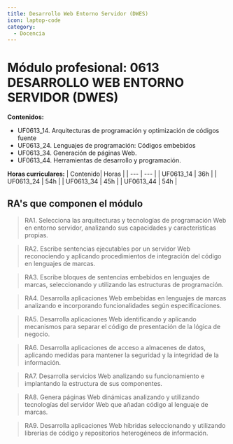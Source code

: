 ```yaml
---
title: Desarrollo Web Entorno Servidor (DWES)
icon: laptop-code
category:
  - Docencia
---
```



# Módulo profesional: 0613 DESARROLLO WEB ENTORNO SERVIDOR (DWES)

**Contenidos:**
- UF0613_14. Arquitecturas de programación y optimización de códigos fuente
- UF0613_24. Lenguajes de programación: Códigos embebidos
- UF0613_34. Generación de páginas Web.
- UF0613_44. Herramientas de desarrollo y programación. 

**Horas curriculares:**
| Contenido| Horas |
| --- | --- |
| UF0613_14 | 36h |
| UF0613_24 | 54h |
| UF0613_34 | 45h |
| UF0613_44 | 54h |

## RA's que componen el módulo

> RA1. Selecciona las arquitecturas y tecnologías de programación Web en entorno servidor, analizando sus
capacidades y características propias.

> RA2. Escribe sentencias ejecutables por un servidor Web reconociendo y aplicando procedimientos de
integración del código en lenguajes de marcas.

> RA3. Escribe bloques de sentencias embebidos en lenguajes de marcas, seleccionando y utilizando las
estructuras de programación.

> RA4. Desarrolla aplicaciones Web embebidas en lenguajes de marcas analizando e incorporando
funcionalidades según especificaciones.

> RA5. Desarrolla aplicaciones Web identificando y aplicando mecanismos para separar el código de
presentación de la lógica de negocio.

> RA6. Desarrolla aplicaciones de acceso a almacenes de datos, aplicando medidas para mantener la
seguridad y la integridad de la información.

> RA7. Desarrolla servicios Web analizando su funcionamiento e implantando la estructura de sus
componentes.

> RA8. Genera páginas Web dinámicas analizando y utilizando tecnologías del servidor Web que añadan
código al lenguaje de marcas.

> RA9. Desarrolla aplicaciones Web híbridas seleccionando y utilizando librerías de código y repositorios
heterogéneos de información.
